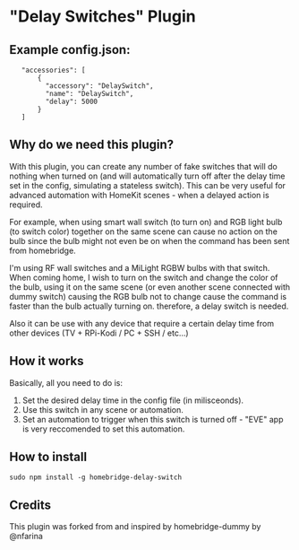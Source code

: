 
# "Delay Switches" Plugin

## Example config.json:

 ```
    "accessories": [
        {
          "accessory": "DelaySwitch",
          "name": "DelaySwitch",
          "delay": 5000
        }   
    ]

```

## Why do we need this plugin?

With this plugin, you can create any number of fake switches that will do nothing when turned on (and will automatically turn off after the delay time set in the config, simulating a stateless switch). This can be very useful for advanced automation with HomeKit scenes - when a delayed action is required.

For example, when using smart wall switch (to turn on) and RGB light bulb (to switch color) together on the same scene can cause no action on the bulb since the bulb might not even be on when the command has been sent from homebridge.

I'm using RF wall switches and a MiLight RGBW bulbs with that switch. When coming home, I wish to turn on the switch and change the color of the bulb, using it on the same scene (or even another scene connected with dummy switch) causing the RGB bulb not to change cause the command is faster than the bulb actually turning on.
therefore, a delay switch is needed.

Also it can be use with any device that require a certain delay time from other devices (TV + RPi-Kodi  /  PC + SSH / etc...)

## How it works

Basically, all you need to do is:
1. Set the desired delay time in the config file (in milisceonds).
2. Use this switch in any scene or automation.
3. Set an automation to trigger when this switch is turned off - "EVE" app is very reccomended to set this automation.

## How to install

 ```sudo npm install -g homebridge-delay-switch```
 
## Credits
This plugin was forked from and inspired by homebridge-dummy by @nfarina
